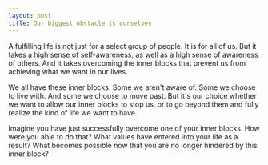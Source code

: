 ```yaml
---
layout: post
title: Our biggest obstacle is ourselves
---
```


A fulfilling life is not just for a select group of people. It is for all of us. But it takes a high sense of self-awareness, as well as a high sense of awareness of others. And it takes overcoming the inner blocks that prevent us from achieving what we want in our lives.

We all have these inner blocks. Some we aren't aware of. Some we choose to live with. And some we choose to move past. But it's our choice whether we want to allow our inner blocks to stop us, or to go beyond them and fully realize the kind of life we want to have.

Imagine you have just successfully overcome one of your inner blocks. How were you able to do that? What values have entered into your life as a result? What becomes possible now that you are no longer hindered by this inner block?
